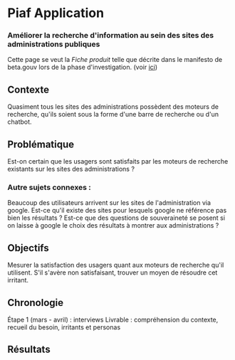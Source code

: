 # Piaf Application

### Améliorer la recherche d'information au sein des sites des administrations publiques


Cette page se veut la _Fiche produit_  telle que décrite dans le manifesto de beta.gouv lors de la phase d'investigation. (voir [ici](https://doc.incubateur.net/communaute/gerer-sa-startup-detat-ou-de-territoires-au-quotidien/je-gere-mon-produit-et-son-impact/gerer-sa-fiche-produit))

## Contexte
Quasiment tous les sites des administrations possèdent des moteurs de recherche, qu'ils soient sous la forme d'une barre de recherche ou d'un chatbot.

## Problématique
Est-on certain que les usagers sont satisfaits par les moteurs de recherche existants sur les sites des administrations ?

### Autre sujets connexes :
Beaucoup des utilisateurs arrivent sur les sites de l'administration via google. Est-ce qu'il existe des sites pour lesquels google ne référence pas bien les résultats ? Est-ce que des questions de souveraineté se posent si on laisse à google le choix des résultats à montrer aux administrations ?

## Objectifs
Mesurer la satisfaction des usagers quant aux moteurs de recherche qu'il utilisent. S'il s'avère non satisfaisant, trouver un moyen de résoudre cet irritant.

## Chronologie
Étape 1 (mars - avril) : interviews
Livrable : compréhension du contexte, recueil du besoin, irritants et personas

## Résultats
